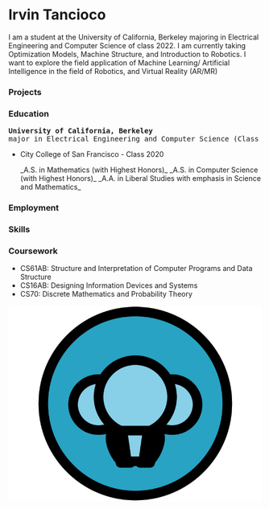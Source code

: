 # Irvin Tancioco

I am a student at the University of California, Berkeley majoring in Electrical Engineering and Computer Science of class 2022. I am currently taking Optimization Models, Machine Structure, and Introduction to Robotics. I want to explore the field application of Machine Learning/ Artificial Intelligence in the field of Robotics, and Virtual Reality (AR/MR)

### Projects

### Education

<pre>
<b>University of California, Berkeley</b>
major in Electrical Engineering and Computer Science (Class 2022)
</pre>
- City College of San Francisco  -  Class 2020
<ul>
  _A.S. in Mathematics (with Highest Honors)_
  _A.S. in Computer Science (with Highest Honors)_
  _A.A. in Liberal Studies with emphasis in Science and Mathematics_
</ul>

### Employment
### Skills
### Coursework
- CS61AB: Structure and Interpretation of Computer Programs and Data Structure
- CS16AB: Designing Information Devices and Systems 
- CS70: Discrete Mathematics and Probability Theory


![Image](logo-3.jpg)
